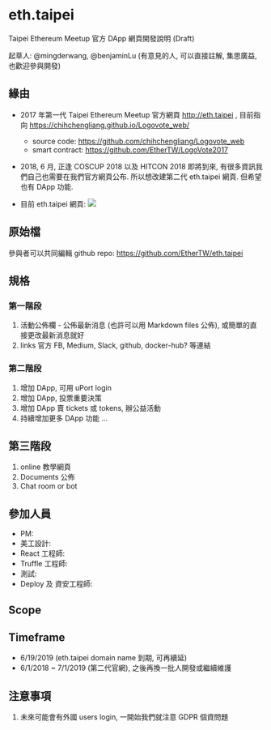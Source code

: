# eth.taipei
Taipei Ethereum Meetup 官方 DApp 網頁開發說明 (Draft)

起草人: @mingderwang, @benjaminLu
(有意見的人, 可以直接註解, 集思廣益, 也歡迎參與開發)

## 緣由
- 2017 年第一代 Taipei Ethereum Meetup 官方網頁 http://eth.taipei , 目前指向 https://chihchengliang.github.io/Logovote_web/
  - source code: https://github.com/chihchengliang/Logovote_web
  - smart contract: https://github.com/EtherTW/LogoVote2017

- 2018, 6 月, 正逢 COSCUP 2018 以及 HITCON 2018 即將到來, 有很多資訊我們自己也需要在我們官方網頁公布. 所以想改建第二代 eth.taipei 網頁. 但希望也有 DApp 功能.

- 目前 eth.taipei 網頁: 
![](https://d2mxuefqeaa7sj.cloudfront.net/s_72AC820642B2C438F435E454206A65A5DEDEB9627652E7FB0F6F3F19910DB86E_1527956665038_Screen+Shot+2018-06-03+at+12.24.07+AM.png)

## 原始檔
參與者可以共同編輯
github repo: https://github.com/EtherTW/eth.taipei

## 規格

### 第一階段
1. 活動公佈欄 - 公佈最新消息 (也許可以用 Markdown files 公佈), 或簡單的直接更改最新消息就好
2. links 官方 FB, Medium, Slack, github, docker-hub? 等連結

### 第二階段
1. 增加 DApp, 可用 uPort login
2. 增加 DApp, 投票重要決策
3. 增加 DApp 賣 tickets 或 tokens, 辦公益活動
4. 持續增加更多 DApp 功能 …

## 第三階段
1. online 教學網頁
2. Documents 公佈
3. Chat room or bot

## 參加人員
- PM:
- 美工設計:
- React 工程師:
- Truffle 工程師:
- 測試:
- Deploy 及 資安工程師:

## Scope
## Timeframe
- 6/19/2019 (eth.taipei domain name 到期, 可再續延)
- 6/1/2018 ~ 7/1/2019 (第二代官網), 之後再換一批人開發或繼續維護

## 注意事項
1. 未來可能會有外國 users login, 一開始我們就注意 GDPR 個資問題
